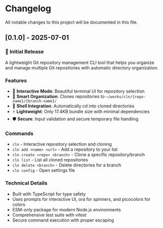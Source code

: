 # Changelog

All notable changes to this project will be documented in this file.

## [0.1.0] - 2025-07-01

### 🎉 Initial Release

A lightweight Git repository management CLI tool that helps you organize and manage multiple Git repositories with automatic directory organization.

### Features

- 🚀 **Interactive Mode**: Beautiful terminal UI for repository selection
- 📁 **Smart Organization**: Clones repositories to `~/works/cln/{repo-name}/{branch-name}/`
- 🔄 **Shell Integration**: Automatically cd into cloned directories
- ⚡ **Lightweight**: Only 17.4KB bundle size with minimal dependencies
- 🛡️ **Secure**: Input validation and secure temporary file handling

### Commands

- `cln` - Interactive repository selection and cloning
- `cln add <name> <url>` - Add a repository to your list
- `cln create <repo> <branch>` - Clone a specific repository/branch
- `cln list` - List all cloned repositories
- `cln delete <branch>` - Delete directories for a branch
- `cln config` - Open settings file

### Technical Details

- Built with TypeScript for type safety
- Uses prompts for interactive UI, ora for spinners, and picocolors for colors
- ESM-only package for modern Node.js environments
- Comprehensive test suite with vitest
- Secure command execution with proper escaping
